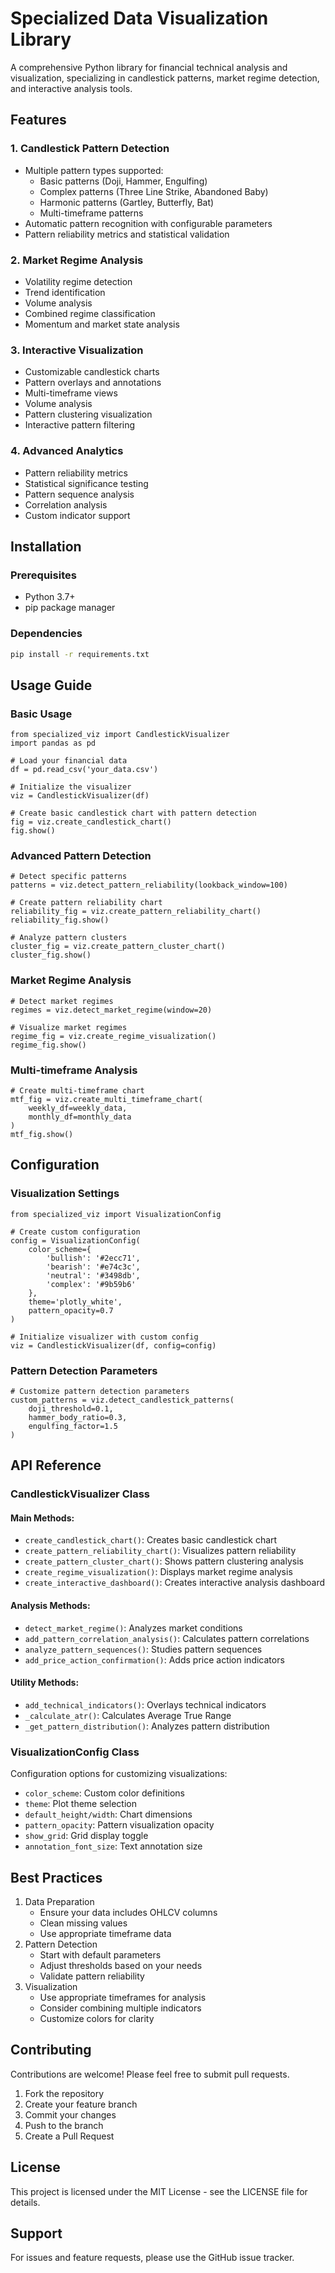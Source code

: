 # Specialized Data Visualization Library

A comprehensive Python library for financial technical analysis and visualization, specializing in candlestick patterns, market regime detection, and interactive analysis tools.

## Features

### 1. Candlestick Pattern Detection
- Multiple pattern types supported:
  - Basic patterns (Doji, Hammer, Engulfing)
  - Complex patterns (Three Line Strike, Abandoned Baby)
  - Harmonic patterns (Gartley, Butterfly, Bat)
  - Multi-timeframe patterns
- Automatic pattern recognition with configurable parameters
- Pattern reliability metrics and statistical validation

### 2. Market Regime Analysis
- Volatility regime detection
- Trend identification
- Volume analysis
- Combined regime classification
- Momentum and market state analysis

### 3. Interactive Visualization
- Customizable candlestick charts
- Pattern overlays and annotations
- Multi-timeframe views
- Volume analysis
- Pattern clustering visualization
- Interactive pattern filtering

### 4. Advanced Analytics
- Pattern reliability metrics
- Statistical significance testing
- Pattern sequence analysis
- Correlation analysis
- Custom indicator support

## Installation

### Prerequisites
- Python 3.7+
- pip package manager

### Dependencies
```bash
pip install -r requirements.txt
```

## Usage Guide

### Basic Usage

```
from specialized_viz import CandlestickVisualizer
import pandas as pd

# Load your financial data
df = pd.read_csv('your_data.csv')

# Initialize the visualizer
viz = CandlestickVisualizer(df)

# Create basic candlestick chart with pattern detection
fig = viz.create_candlestick_chart()
fig.show()
```

### Advanced Pattern Detection

```
# Detect specific patterns
patterns = viz.detect_pattern_reliability(lookback_window=100)

# Create pattern reliability chart
reliability_fig = viz.create_pattern_reliability_chart()
reliability_fig.show()

# Analyze pattern clusters
cluster_fig = viz.create_pattern_cluster_chart()
cluster_fig.show()
```

### Market Regime Analysis

```
# Detect market regimes
regimes = viz.detect_market_regime(window=20)

# Visualize market regimes
regime_fig = viz.create_regime_visualization()
regime_fig.show()
```

### Multi-timeframe Analysis

```
# Create multi-timeframe chart
mtf_fig = viz.create_multi_timeframe_chart(
    weekly_df=weekly_data,
    monthly_df=monthly_data
)
mtf_fig.show()
```

## Configuration

### Visualization Settings

```
from specialized_viz import VisualizationConfig

# Create custom configuration
config = VisualizationConfig(
    color_scheme={
        'bullish': '#2ecc71',
        'bearish': '#e74c3c',
        'neutral': '#3498db',
        'complex': '#9b59b6'
    },
    theme='plotly_white',
    pattern_opacity=0.7
)

# Initialize visualizer with custom config
viz = CandlestickVisualizer(df, config=config)
```

### Pattern Detection Parameters

```
# Customize pattern detection parameters
custom_patterns = viz.detect_candlestick_patterns(
    doji_threshold=0.1,
    hammer_body_ratio=0.3,
    engulfing_factor=1.5
)
```

## API Reference

### CandlestickVisualizer Class

#### Main Methods:

- `create_candlestick_chart()`: Creates basic candlestick chart
- `create_pattern_reliability_chart()`: Visualizes pattern reliability
- `create_pattern_cluster_chart()`: Shows pattern clustering analysis
- `create_regime_visualization()`: Displays market regime analysis
- `create_interactive_dashboard()`: Creates interactive analysis dashboard

#### Analysis Methods:

- `detect_market_regime()`: Analyzes market conditions
- `add_pattern_correlation_analysis()`: Calculates pattern correlations
- `analyze_pattern_sequences()`: Studies pattern sequences
- `add_price_action_confirmation()`: Adds price action indicators

#### Utility Methods:

- `add_technical_indicators()`: Overlays technical indicators
- `_calculate_atr()`: Calculates Average True Range
- `_get_pattern_distribution()`: Analyzes pattern distribution

### VisualizationConfig Class

Configuration options for customizing visualizations:

- `color_scheme`: Custom color definitions
- `theme`: Plot theme selection
- `default_height/width`: Chart dimensions
- `pattern_opacity`: Pattern visualization opacity
- `show_grid`: Grid display toggle
- `annotation_font_size`: Text annotation size

## Best Practices

1. Data Preparation
   - Ensure your data includes OHLCV columns
   - Clean missing values
   - Use appropriate timeframe data
2. Pattern Detection
   - Start with default parameters
   - Adjust thresholds based on your needs
   - Validate pattern reliability
3. Visualization
   - Use appropriate timeframes for analysis
   - Consider combining multiple indicators
   - Customize colors for clarity

## Contributing

Contributions are welcome! Please feel free to submit pull requests.

1. Fork the repository
2. Create your feature branch
3. Commit your changes
4. Push to the branch
5. Create a Pull Request

## License

This project is licensed under the MIT License - see the LICENSE file for details.

## Support

For issues and feature requests, please use the GitHub issue tracker.